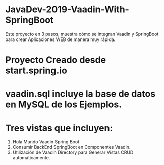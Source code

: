 # JavaDev-2019-Vaadin-With-SpringBoot
Este proyecto en 3 pasos, muestra cómo se integran Vaadin y SpringBoot para crear Aplicaciones WEB de manera muy rápida.


# Proyecto Creado desde start.spring.io

# vaadin.sql incluye la base de datos en MySQL de los Ejemplos.


# Tres vistas que incluyen:

1. Hola Mundo Vaadin Spring Boot
2. Consumir BackEnd SpringBoot en Componentes Vaadin.
3. Utilización de Vaadin Directory para Generar Vistas CRUD automáticamente.

